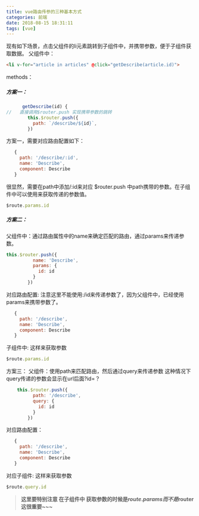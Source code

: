 ```yaml
---
title: vue路由传参的三种基本方式
categories: 前端
date: 2018-08-15 18:31:11
tags: [vue]
---
```


现有如下场景，点击父组件的li元素跳转到子组件中，并携带参数，便于子组件获取数据。
父组件中：

```html
<li v-for="article in articles" @click="getDescribe(article.id)">
```

methods：
##### 方案一：
```js
      getDescribe(id) {
//   直接调用$router.push 实现携带参数的跳转
        this.$router.push({
          path: `/describe/${id}`,
        })
```

方案一，需要对应路由配置如下：
```js
   {
     path: '/describe/:id',
     name: 'Describe',
     component: Describe
   }
```
很显然，需要在path中添加/:id来对应 $router.push 中path携带的参数。在子组件中可以使用来获取传递的参数值。
```js
$route.params.id
```

##### 方案二：
父组件中：通过路由属性中的name来确定匹配的路由，通过params来传递参数。
```js
this.$router.push({
          name: 'Describe',
          params: {
            id: id
          }
        })
```
对应路由配置: 注意这里不能使用:/id来传递参数了，因为父组件中，已经使用params来携带参数了。
```js
   {
     path: '/describe',
     name: 'Describe',
     component: Describe
   }
```
子组件中: 这样来获取参数
```js
$route.params.id
```
方案三：
父组件：使用path来匹配路由，然后通过query来传递参数
这种情况下 query传递的参数会显示在url后面?id=？
```js
    this.$router.push({
          path: '/describe',
          query: {
            id: id
          }
        })
```
对应路由配置：
```js
   {
     path: '/describe',
     name: 'Describe',
     component: Describe
   }
```
对应子组件: 这样来获取参数
```js
$route.query.id
```
> **这里要特别注意 在子组件中 获取参数的时候是$route.params 而不是$router 这很重要~~~** 